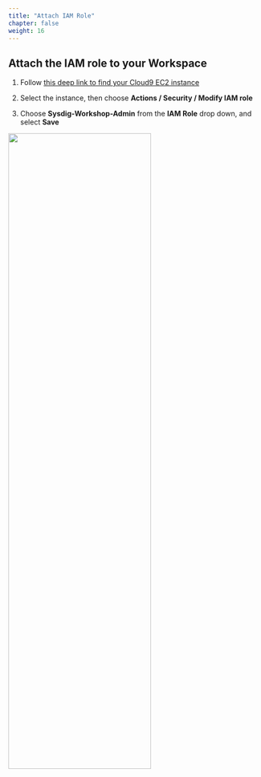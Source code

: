 ```yaml
---
title: "Attach IAM Role"
chapter: false
weight: 16
---
```


## Attach the IAM role to your Workspace

1. Follow [this deep link to find your Cloud9 EC2 instance](https://console.aws.amazon.com/ec2/v2/home?region=us-east-1#Instances:search=aws-cloud9-sysdig;sort=desc:launchTime)

2. Select the instance, then choose **Actions / Security / Modify IAM role**

3. Choose **Sysdig-Workshop-Admin** from the **IAM Role** drop down, and select **Save**

<img src=/images/10_prerequisites/attachIAMRole.gif width="75%" height="57%">



